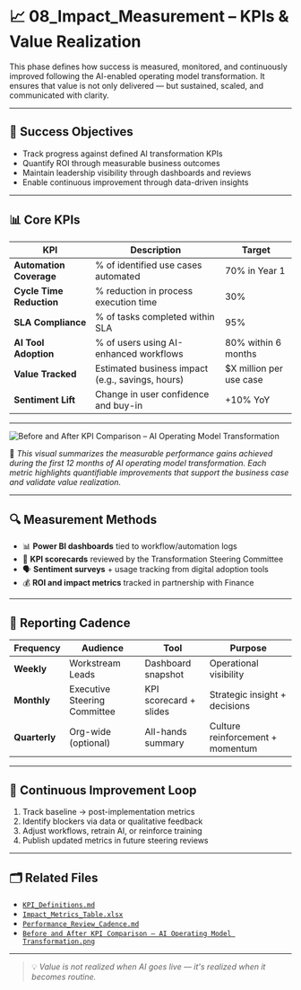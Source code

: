 # 📈 08_Impact_Measurement – KPIs & Value Realization

This phase defines how success is measured, monitored, and continuously improved following the AI-enabled operating model transformation. It ensures that value is not only delivered — but sustained, scaled, and communicated with clarity.

---

## 🎯 Success Objectives

- Track progress against defined AI transformation KPIs  
- Quantify ROI through measurable business outcomes  
- Maintain leadership visibility through dashboards and reviews  
- Enable continuous improvement through data-driven insights  

---

## 📊 Core KPIs

| KPI | Description | Target |
|-----|-------------|--------|
| **Automation Coverage** | % of identified use cases automated | 70% in Year 1 |
| **Cycle Time Reduction** | % reduction in process execution time | 30% |
| **SLA Compliance** | % of tasks completed within SLA | 95% |
| **AI Tool Adoption** | % of users using AI-enhanced workflows | 80% within 6 months |
| **Value Tracked** | Estimated business impact (e.g., savings, hours) | $X million per use case |
| **Sentiment Lift** | Change in user confidence and buy-in | +10% YoY |

---

![Before and After KPI Comparison – AI Operating Model Transformation](./Before%20and%20After%20KPI%20Comparison%20%E2%80%93%20AI%20Operating%20Model%20Transformation.png)

📌 *This visual summarizes the measurable performance gains achieved during the first 12 months of AI operating model transformation. Each metric highlights quantifiable improvements that support the business case and validate value realization.*

---

## 🔍 Measurement Methods

- 📊 **Power BI dashboards** tied to workflow/automation logs  
- 🧮 **KPI scorecards** reviewed by the Transformation Steering Committee  
- 🗣 **Sentiment surveys** + usage tracking from digital adoption tools  
- 💰 **ROI and impact metrics** tracked in partnership with Finance  

---

## 📆 Reporting Cadence

| Frequency | Audience | Tool | Purpose |
|----------|----------|------|---------|
| **Weekly** | Workstream Leads | Dashboard snapshot | Operational visibility |
| **Monthly** | Executive Steering Committee | KPI scorecard + slides | Strategic insight + decisions |
| **Quarterly** | Org-wide (optional) | All-hands summary | Culture reinforcement + momentum |

---

## 🧠 Continuous Improvement Loop

1. Track baseline → post-implementation metrics  
2. Identify blockers via data or qualitative feedback  
3. Adjust workflows, retrain AI, or reinforce training  
4. Publish updated metrics in future steering reviews  

---

## 🗂️ Related Files

- [`KPI_Definitions.md`](./KPI_Definitions.md)  
- [`Impact_Metrics_Table.xlsx`](./Impact_Metrics_Table.xlsx)  
- [`Performance_Review_Cadence.md`](./Performance_Review_Cadence.md)  
- [`Before and After KPI Comparison – AI Operating Model Transformation.png`](./Before%20and%20After%20KPI%20Comparison%20%E2%80%93%20AI%20Operating%20Model%20Transformation.png)

---

> 💡 *Value is not realized when AI goes live — it's realized when it becomes routine.*

